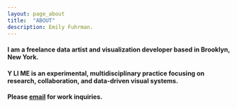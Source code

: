```yaml
---
layout: page_about
title:  "ABOUT"
description: Emily Fuhrman.
---
```

#### I am a freelance data artist and visualization developer based in Brooklyn, New York. 

#### Y LI ME is an experimental, multidisciplinary practice focusing on research, collaboration, and data-driven visual systems. 

#### Please [email](mailto:emily.c.fuhrman@gmail.com) for work inquiries. 